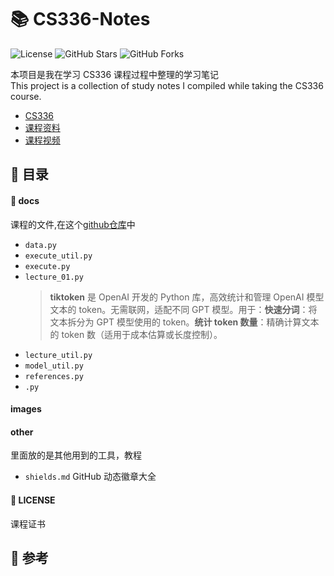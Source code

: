 # 📚 CS336-Notes
![License](https://img.shields.io/github/license/OneRaise5385/CS336-Notes) ![GitHub Stars](https://img.shields.io/github/stars/OneRaise5385/CS336-Notes) ![GitHub Forks](https://img.shields.io/github/forks/OneRaise5385/CS336-Notes)

本项目是我在学习 CS336 课程过程中整理的学习笔记  
This project is a collection of study notes I compiled while taking the CS336 course.
- [CS336](https://stanford-cs336.github.io/spring2025/)  
- [课程资料](https://github.com/stanford-cs336/assignment1-basics/tree/main)  
- [课程视频](https://www.youtube.com/watch?v=SQ3fZ1sAqXI&list=PLoROMvodv4rOY23Y0BoGoBGgQ1zmU_MT_)


## 📂 目录
#### 📕 docs
课程的文件,在这个[github仓库](https://github.com/stanford-cs336/assignment1-basics/tree/main)中
- `data.py`
- `execute_util.py`
- `execute.py`
- `lecture_01.py`
  > **tiktoken** 是 OpenAI 开发的 Python 库，高效统计和管理 OpenAI 模型文本的 token。无需联网，适配不同 GPT 模型。用于：**快速分词**：将文本拆分为 GPT 模型使用的 token。**统计 token 数量**：精确计算文本的 token 数（适用于成本估算或长度控制）。
- `lecture_util.py`
- `model_util.py`
- `references.py`
- `.py`


#### images

#### other
里面放的是其他用到的工具，教程
- `shields.md`
  GitHub 动态徽章大全



#### 📜 LICENSE
课程证书

## 🎯 参考





